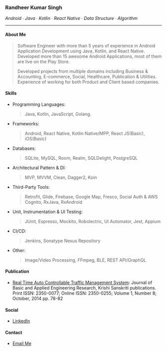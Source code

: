 

### Randheer Kumar Singh 
_Android ∙ Java ∙ Kotlin ∙ React Native ∙ Data Structure ∙ Algorithm_
* * *

#### About Me
> Software Engineer with more than 5 years of experience in Android Application Development using Java, Kotlin, and React Native. Developed more than 15 awesome Android Applications, most of them are live on the Play Store.
>
> Developed projects from multiple domains including Business & Accounting, E-commerce, Social, Healthcare, Publication & Utilities. Experience of working for both Product and Client based companies.

#### Skills
- Programming Languages:
  > Java, Kotlin, JavaScript, Golang.

- Frameworks:
  > Android, React Native, Kotlin Native/MPP, React JS(Basic), iOS(Basic)

- Databases:
  > SQLite, MySQL, Room, Realm, SQLDelight, PostgreSQL

- Architectural Pattern & DI:
  > MVP, MVVM, Clean, Dagger2, Koin

- Third-Party Tools:
  > Retrofit, Glide, Firebase, Google Map, Fresco, Social Auth &
AWS Cognito, RxJava, RxAndroid

- Unit, Instrumentation & UI Testing:
  > JUnit, Espresso, Mockito, Robolectric, UI Automator, Jest, Appium

- CI/CD:
  > Jenkins, Sonatype Nexus Repository

- Other:
  > Image/Video Processing, FFmpeg, BLE, REST
API/GraphQL
  
#### Publication
  - [Real Time Auto Controllable Traffic Management System](https://www.krishisanskriti.org/vol_image/03Jul201510073021.pdf):
  Journal of Basic and Applied Engineering Research, Krishi Sanskriti publications.
    Print ISSN: 2350-0077; Online ISSN: 2350-0255; Volume 1, Number 8; October, 2014  pp. 78-82 
  
#### Social
  - [LinkedIn](https://www.linkedin.com/in/randheer094/)
  
#### Contact
  - [Email Me](mailto:randheer094@gmail.com?subject=FromWebsiteContactEmailMe:)


